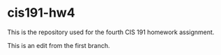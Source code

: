 cis191-hw4
==========

This is the repository used for the fourth CIS 191 homework assignment.


This is an edit from the first branch. 

